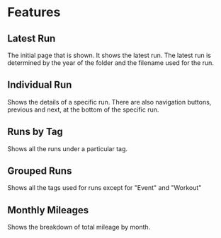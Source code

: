 # Features

## Latest Run

The initial page that is shown. It shows the latest run. The latest run is determined by the year of the folder and the filename used for the run.

## Individual Run

Shows the details of a specific run. There are also navigation buttons, previous and next, at the bottom of the specific run.

## Runs by Tag

Shows all the runs under a particular tag.

## Grouped Runs

Shows all the tags used for runs except for "Event" and "Workout"

## Monthly Mileages

Shows the breakdown of total mileage by month.
